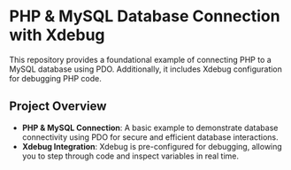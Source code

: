 # PHP & MySQL Database Connection with Xdebug

This repository provides a foundational example of connecting PHP to a MySQL database using PDO. Additionally, it includes Xdebug configuration for debugging PHP code.

## Project Overview

- **PHP & MySQL Connection**: A basic example to demonstrate database connectivity using PDO for secure and efficient database interactions.
- **Xdebug Integration**: Xdebug is pre-configured for debugging, allowing you to step through code and inspect variables in real time.



